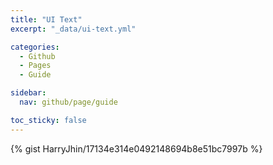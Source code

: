 ```yaml
---
title: "UI Text"
excerpt: "_data/ui-text.yml"

categories:
  - Github
  - Pages
  - Guide

sidebar:
  nav: github/page/guide

toc_sticky: false
---
```


{% gist HarryJhin/17134e314e0492148694b8e51bc7997b %}
